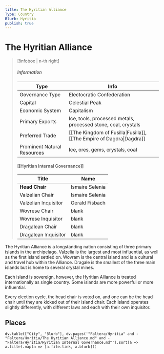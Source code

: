 ```yaml
---
title: The Hyritian Alliance
Type: Country
Blurb: Hyritia
publish: true
---
```


# The Hyritian Alliance

> [!infobox | n-th right]
>
> ##### Information
>
> | Type                        | Info                                                                  |
> | --------------------------- | --------------------------------------------------------------------- |
> | Governance Type             | Electocratic Confederation                                            |
> | Capital                     | Celestial Peak                                                        |
> | Economic System             | Capitalism                                                            |
> | Primary Exports             | Ice, tools, processed metals, processed stone, coal, crystals         |
> | Preferred Trade             | [[The Kingdom of Fusilla\|Fusilla]], [[The Empire of Dagdra\|Dagdra]] |
> | Prominent Natural Resources | Ice, ores, gems, crystals, coal                                       |
>
> #### [[Hyritian Internal Governance]]
>
> | Title                | Name            |
> | -------------------- | --------------- |
> | **Head Chair**       | Ismaire Selenia |
> | Valzelian Chair      | Ismaire Selenia |
> | Valzelian Inquisitor | Gerald Fisbach  |
> | Wovrese Chair        | blank           |
> | Wovrese Inquisitor   | blank           |
> | Dragalean Chair      | blank           |
> | Dragalean Inquisitor | blank           |

The Hyritian Alliance is a longstanding nation consisting of three primary islands in the archipelago. Valzelia is the largest and most influential, as well as the first island settled on. Wovram is the central island and is a cultural and travel hub within the Alliance. Dragale is the smallest of the three main islands but is home to several crystal mines.

Each island is sovereign, however, the Hyritian Alliance is treated internationally as single country. Some islands are more powerful or more influential.

Every election cycle, the head chair is voted on, and one can be the head chair until they are kicked out of their island chair. Each island operates slightly differently, with different laws and each with their own inquisitor.

## Places

```dataviewjs
dv.table(["City", "Blurb"], dv.pages('"Faltera/Hyritia" and -"Faltera/Hyritia/The Hyritian Alliance.md" and -"Faltera/Hyritia/Hyritian Internal Governance.md"').sort(a => a.title).map(a => [a.file.link, a.blurb]))
```
